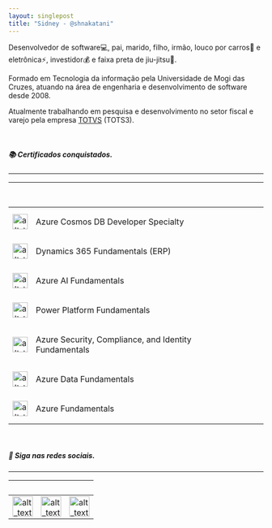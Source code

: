 ```yaml
---
layout: singlepost
title: "Sidney - @shnakatani"
---
```


Desenvolvedor de software💻, pai, marido, filho, irmão, louco por carros🚙 e eletrônica⚡, investidor💰 e faixa preta de jiu-jitsu👊.  

Formado em Tecnologia da informação pela Universidade de Mogi das Cruzes, atuando na área de engenharia e desenvolvimento de software desde 2008.

Atualmente trabalhando em pesquisa e desenvolvimento no setor fiscal e varejo pela empresa [TOTVS](https://totvs.com.br) (TOTS3).

<br>

##### 📚 Certificados conquistados.
_________________

‎ ‎ ‎ ‎ ‎  |‎ ‎ ‎ ‎  ‎ |‎ ‎ ‎ ‎ 
:------:|:---:|:----------------------:
<img alt="alt_text" width="30px" src="/images/icons/azure.png" /> | <p align="left">Azure Cosmos DB Developer Specialty</p>
<img alt="alt_text" width="30px" src="/images/icons/azure.png" /> | <p align="left">Dynamics 365 Fundamentals (ERP)</p>
<img alt="alt_text" width="30px" src="/images/icons/azure.png" /> | <p align="left">Azure AI Fundamentals</p>
<img alt="alt_text" width="30px" src="/images/icons/azure.png" /> | <p align="left">Power Platform Fundamentals</p>
<img alt="alt_text" width="30px" src="/images/icons/azure.png" /> | <p align="left">Azure Security, Compliance, and Identity Fundamentals</p>
<img alt="alt_text" width="30px" src="/images/icons/azure.png" /> | <p align="left">Azure Data Fundamentals</p>
<img alt="alt_text" width="30px" src="/images/icons/azure.png" /> | <p align="left">Azure Fundamentals</p>

<br>

##### 🔗 Siga nas redes sociais.
_________________
‎ ‎ ‎ |‎ ‎ ‎ |‎ 
:------:|:---:|:----------------------:
[<img alt="alt_text" width="40px" src="/images/icons/x.png" />](https://twitter.com/shnakatani) | [<img alt="alt_text" width="40px" src="/images/icons/twitter.png" />](https://twitter.com/shnakatani) | [<img alt="alt_text" width="40px" src="/images/icons/linkedin.png" />](https://www.linkedin.com/in/shnakatni/) 

